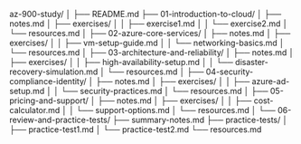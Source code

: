 az-900-study/
│
├── README.md
├── 01-introduction-to-cloud/
│   ├── notes.md
│   ├── exercises/
│   │   ├── exercise1.md
│   │   └── exercise2.md
│   └── resources.md
│
├── 02-azure-core-services/
│   ├── notes.md
│   ├── exercises/
│   │   ├── vm-setup-guide.md
│   │   └── networking-basics.md
│   └── resources.md
│
├── 03-architecture-and-reliability/
│   ├── notes.md
│   ├── exercises/
│   │   ├── high-availability-setup.md
│   │   └── disaster-recovery-simulation.md
│   └── resources.md
│
├── 04-security-compliance-identity/
│   ├── notes.md
│   ├── exercises/
│   │   ├── azure-ad-setup.md
│   │   └── security-practices.md
│   └── resources.md
│
├── 05-pricing-and-support/
│   ├── notes.md
│   ├── exercises/
│   │   ├── cost-calculator.md
│   │   └── support-options.md
│   └── resources.md
│
└── 06-review-and-practice-tests/
    ├── summary-notes.md
    ├── practice-tests/
    │   ├── practice-test1.md
    │   └── practice-test2.md
    └── resources.md
